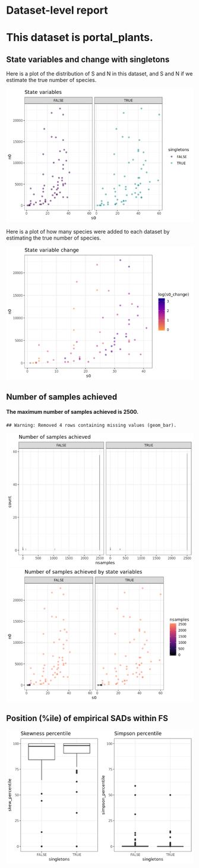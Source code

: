 Dataset-level report
================

This dataset is portal\_plants.
===============================

State variables and change with singletons
------------------------------------------

Here is a plot of the distribution of S and N in this dataset, and S and N if we estimate the true number of species.

![](portal_plants_report_files/figure-markdown_github/statevars-1.png)

Here is a plot of how many species were added to each dataset by estimating the true number of species.

![](portal_plants_report_files/figure-markdown_github/sv%20change-1.png)

Number of samples achieved
--------------------------

#### The maximum number of samples achieved is 2500.

    ## Warning: Removed 4 rows containing missing values (geom_bar).

![](portal_plants_report_files/figure-markdown_github/plot%20nb%20samples-1.png)![](portal_plants_report_files/figure-markdown_github/plot%20nb%20samples-2.png)

Position (%ile) of empirical SADs within FS
-------------------------------------------

![](portal_plants_report_files/figure-markdown_github/empirical%20positions-1.png)
